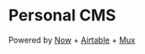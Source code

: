 # Personal CMS

Powered by [Now](https://zeit.co/now) + [Airtable](https://airtable.com) + [Mux](https://mux.com)
